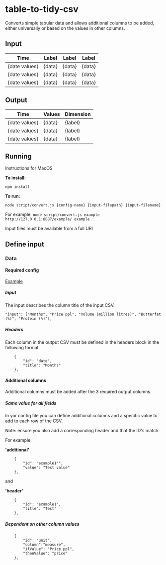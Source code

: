# table-to-tidy-csv

Converts simple tabular data and allows additional columns to be added, either universally or based on the values in other columns.

## Input
|Time|Label|Label|Label|
|---|---|---|---|
|{date values}|{data}|{data}|{data}|
|{date values}|{data}|{data}|{data}|
|{date values}|{data}|{data}|{data}|

## Output
|Time|Values|Dimension|
|---|---|---|
|{date values}|{data}|{label}|
|{date values}|{data}|{label}|
|{date values}|{data}|{label}|

## Running

Instructions for MacOS

**To install:**

```npm install```

**To run:**

```node script/convert.js {config-name} {input-filepath} {input-filename}```

For example: ```node script/convert.js example  http://127.0.0.1:8887/example/ example ```

Input files must be available from a full URI

## Define input

### Data

#### Required config

[Example](/input/config.json)

##### Input

The input describes the column title of the input CSV.

```    
"input": ["Months", "Price ppl", "Volume (million litres)", "Butterfat (%)", "Protein (%)"],
```

##### Headers

Each column in the output CSV must be defined in the headers block in the following format. 

```
    {
        "id": "date",
        "title": "Months"
    },
```


#### Additional columns

Additional columns must be added after the 3 required output columns.

##### Same value for all fields
In yor config file you can define additional columns and a specific value to add to each row of the CSV.

Note: ensure you also add a corresponding header and that the ID's match. 

For example:

**'additional'**
```
    {
        "id": "example1"",
        "value": "Test value"
    },
```
and

**'header'**
```
    {
        "id": "example1",
        "title": "Test"
    },
```

##### Dependent on other column values

```
    {
        "id": "unit",
        "column":"measure",
        "ifValue": "Price ppl",
        "thenValue": "price"
    },
```
